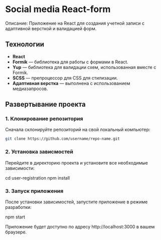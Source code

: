 # Social media React-form

Описание:
Приложение на React для создания учетной записи с адаптивной версткой и валидацией форм.

## Технологии

- **React**
- **Formik** — библиотека для работы с формами в React.
- **Yup** — библиотека для валидации схем, использованная вместе с Formik.
- **SCSS** — препроцессор для CSS для стилизации.
- **Адаптивная верстка** — выполнена с использованием медиазапросов.

## Развертывание проекта

### 1. Клонирование репозитория

Сначала склонируйте репозиторий на свой локальный компьютер:

```bash
git clone https://github.com/username/repo-name.git
```

### 2. Установка зависмостей

Перейдите в директорию проекта и установите все необходимые зависимости:

cd user-registration
npm install

### 3. Запуск приложения

После установки зависимостей, запустите приложение в режиме разработки:

npm start

Приложение будет доступно по адресу http://localhost:3000 в вашем браузере.
